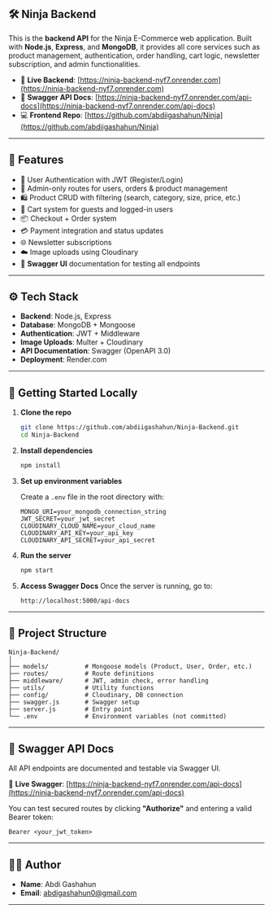 

## 🛠️ Ninja Backend

This is the **backend API** for the Ninja E-Commerce web application. Built with **Node.js**, **Express**, and **MongoDB**, it provides all core services such as product management, authentication, order handling, cart logic, newsletter subscription, and admin functionalities.

* 🔗 **Live Backend**: [https://ninja-backend-nyf7.onrender.com](https://ninja-backend-nyf7.onrender.com)
* 📘 **Swagger API Docs**: [https://ninja-backend-nyf7.onrender.com/api-docs](https://ninja-backend-nyf7.onrender.com/api-docs)
* 💻 **Frontend Repo**: [https://github.com/abdiigashahun/Ninja](https://github.com/abdiigashahun/Ninja)

---

## 🚀 Features

* 🔐 User Authentication with JWT (Register/Login)
* 👤 Admin-only routes for users, orders & product management
* 🛍️ Product CRUD with filtering (search, category, size, price, etc.)
* 🛒 Cart system for guests and logged-in users
* 📦 Checkout + Order system
* 💳 Payment integration and status updates
* 🌐 Newsletter subscriptions
* ☁️ Image uploads using Cloudinary
* 📘 **Swagger UI** documentation for testing all endpoints

---

## ⚙️ Tech Stack

* **Backend**: Node.js, Express
* **Database**: MongoDB + Mongoose
* **Authentication**: JWT + Middleware
* **Image Uploads**: Multer + Cloudinary
* **API Documentation**: Swagger (OpenAPI 3.0)
* **Deployment**: Render.com

---

## 🧪 Getting Started Locally

1. **Clone the repo**

   ```bash
   git clone https://github.com/abdiigashahun/Ninja-Backend.git
   cd Ninja-Backend
   ```

2. **Install dependencies**

   ```bash
   npm install
   ```

3. **Set up environment variables**

   Create a `.env` file in the root directory with:

   ```
   MONGO_URI=your_mongodb_connection_string
   JWT_SECRET=your_jwt_secret
   CLOUDINARY_CLOUD_NAME=your_cloud_name
   CLOUDINARY_API_KEY=your_api_key
   CLOUDINARY_API_SECRET=your_api_secret
   ```

4. **Run the server**

   ```bash
   npm start
   ```

5. **Access Swagger Docs**
   Once the server is running, go to:

   ```
   http://localhost:5000/api-docs
   ```

---

## 📂 Project Structure

```
Ninja-Backend/
│
├── models/          # Mongoose models (Product, User, Order, etc.)
├── routes/          # Route definitions
├── middleware/      # JWT, admin check, error handling
├── utils/           # Utility functions
├── config/          # Cloudinary, DB connection
├── swagger.js       # Swagger setup
├── server.js        # Entry point
└── .env             # Environment variables (not committed)
```

---

## 📘 Swagger API Docs

All API endpoints are documented and testable via Swagger UI.

🔗 **Live Swagger**:
[https://ninja-backend-nyf7.onrender.com/api-docs](https://ninja-backend-nyf7.onrender.com/api-docs)

You can test secured routes by clicking **"Authorize"** and entering a valid Bearer token:

```
Bearer <your_jwt_token>
```

---

## 👨‍💻 Author

* **Name**: Abdi Gashahun
* **Email**: [abdigashahun0@gmail.com](mailto:abdigashahun0@gmail.com)

---


